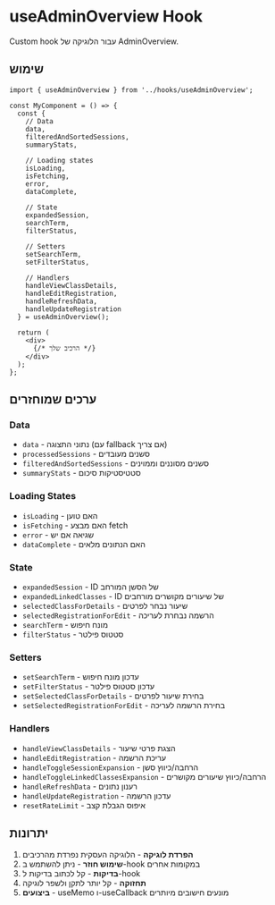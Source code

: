 # useAdminOverview Hook

Custom hook עבור הלוגיקה של AdminOverview.

## שימוש

```tsx
import { useAdminOverview } from '../hooks/useAdminOverview';

const MyComponent = () => {
  const {
    // Data
    data,
    filteredAndSortedSessions,
    summaryStats,
    
    // Loading states
    isLoading,
    isFetching,
    error,
    dataComplete,
    
    // State
    expandedSession,
    searchTerm,
    filterStatus,
    
    // Setters
    setSearchTerm,
    setFilterStatus,
    
    // Handlers
    handleViewClassDetails,
    handleEditRegistration,
    handleRefreshData,
    handleUpdateRegistration
  } = useAdminOverview();

  return (
    <div>
      {/* הרכיב שלך */}
    </div>
  );
};
```

## ערכים שמוחזרים

### Data
- `data` - נתוני התצוגה (עם fallback אם צריך)
- `processedSessions` - סשנים מעובדים
- `filteredAndSortedSessions` - סשנים מסוננים וממוינים
- `summaryStats` - סטטיסטיקות סיכום

### Loading States
- `isLoading` - האם טוען
- `isFetching` - האם מבצע fetch
- `error` - שגיאה אם יש
- `dataComplete` - האם הנתונים מלאים

### State
- `expandedSession` - ID של הסשן המורחב
- `expandedLinkedClasses` - ID של שיעורים מקושרים מורחבים
- `selectedClassForDetails` - שיעור נבחר לפרטים
- `selectedRegistrationForEdit` - הרשמה נבחרת לעריכה
- `searchTerm` - מונח חיפוש
- `filterStatus` - סטטוס פילטר

### Setters
- `setSearchTerm` - עדכון מונח חיפוש
- `setFilterStatus` - עדכון סטטוס פילטר
- `setSelectedClassForDetails` - בחירת שיעור לפרטים
- `setSelectedRegistrationForEdit` - בחירת הרשמה לעריכה

### Handlers
- `handleViewClassDetails` - הצגת פרטי שיעור
- `handleEditRegistration` - עריכת הרשמה
- `handleToggleSessionExpansion` - הרחבה/כיווץ סשן
- `handleToggleLinkedClassesExpansion` - הרחבה/כיווץ שיעורים מקושרים
- `handleRefreshData` - רענון נתונים
- `handleUpdateRegistration` - עדכון הרשמה
- `resetRateLimit` - איפוס הגבלת קצב

## יתרונות

1. **הפרדת לוגיקה** - הלוגיקה העסקית נפרדת מהרכיבים
2. **שימוש חוזר** - ניתן להשתמש ב-hook במקומות אחרים
3. **בדיקות** - קל לכתוב בדיקות ל-hook
4. **תחזוקה** - קל יותר לתקן ולשפר לוגיקה
5. **ביצועים** - useMemo ו-useCallback מונעים חישובים מיותרים 